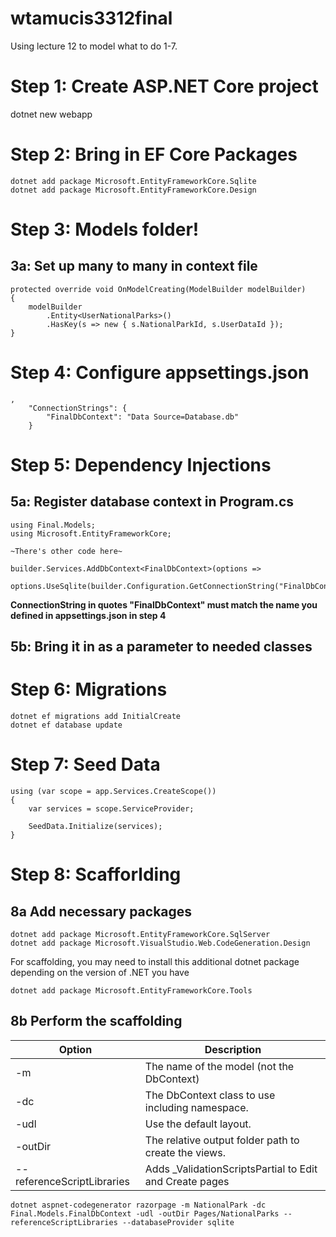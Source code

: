 # wtamucis3312final

Using lecture 12 to model what to do 1-7.

# Step 1: Create ASP.NET Core project
dotnet new webapp

# Step 2: Bring in EF Core Packages

```
dotnet add package Microsoft.EntityFrameworkCore.Sqlite
dotnet add package Microsoft.EntityFrameworkCore.Design
```

# Step 3: Models folder!

## 3a: Set up many to many in context file
```
protected override void OnModelCreating(ModelBuilder modelBuilder)
{
    modelBuilder
        .Entity<UserNationalParks>()
        .HasKey(s => new { s.NationalParkId, s.UserDataId });
}
```

# Step 4: Configure appsettings.json
```
,
    "ConnectionStrings": {
        "FinalDbContext": "Data Source=Database.db"
    }
```

# Step 5: Dependency Injections

 ## 5a: Register database context in Program.cs
 ```
using Final.Models;
using Microsoft.EntityFrameworkCore;

~There's other code here~

builder.Services.AddDbContext<FinalDbContext>(options =>
    options.UseSqlite(builder.Configuration.GetConnectionString("FinalDbContext")));
 ```
 **ConnectionString in quotes "FinalDbContext" must match the name you defined in appsettings.json in step 4**
 ## 5b: Bring it in as a parameter to needed classes

# Step 6: Migrations
```
dotnet ef migrations add InitialCreate 
dotnet ef database update
```

# Step 7: Seed Data
```
using (var scope = app.Services.CreateScope())
{
    var services = scope.ServiceProvider;

    SeedData.Initialize(services);
}
```

# Step 8: Scafforlding
## 8a Add necessary packages
```
dotnet add package Microsoft.EntityFrameworkCore.SqlServer
dotnet add package Microsoft.VisualStudio.Web.CodeGeneration.Design
```
For scaffolding, you may need to install this additional dotnet package depending on the version of .NET you have
```
dotnet add package Microsoft.EntityFrameworkCore.Tools
```


## 8b Perform the scaffolding
|Option|Description|
|------|-----------|
|-m |The name of the model (not the DbContext)|
|-dc|The DbContext class to use including namespace.|
|-udl|Use the default layout.|
|-outDir|The relative output folder path to create the views.|
|--referenceScriptLibraries|Adds _ValidationScriptsPartial to Edit and Create pages|
```
dotnet aspnet-codegenerator razorpage -m NationalPark -dc Final.Models.FinalDbContext -udl -outDir Pages/NationalParks --referenceScriptLibraries --databaseProvider sqlite
```